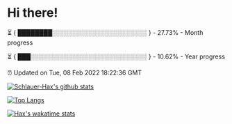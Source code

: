 # Hi there!

⏳ { ████████░░░░░░░░░░░░░░░░░░░░░░ } - 27.73% - Month progress

⏳ { ███░░░░░░░░░░░░░░░░░░░░░░░░░░░ } - 10.62% - Year progress

⏰ Updated on Tue, 08 Feb 2022 18:22:36 GMT


[![Schlauer-Hax's github stats](https://github-readme-stats.vercel.app/api?username=Schlauer-Hax&show_icons=true&theme=dark&count_private=true)](https://github.com/Schlauer-Hax)


[![Top Langs](https://github-readme-stats.vercel.app/api/top-langs/?username=Schlauer-Hax&layout=compact&theme=dark)](https://github.com/Schlauer-Hax?tab=repositories)


[![Hax's wakatime stats](https://github-readme-stats.vercel.app/api/wakatime?username=Hax&theme=dark)](https://wakatime.com/@Hax)

